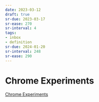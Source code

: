 ```yaml
---
date: 2023-03-12
draft: true
sr-due: 2023-03-17
sr-ease: 270
sr-interval: 4
tags:
- inbox
- definition
sr-due: 2024-01-20
sr-interval: 248
sr-ease: 290
---
```


# Chrome Experiments

[Chrome Experiments](https://www.chromeexperiments.com/)
